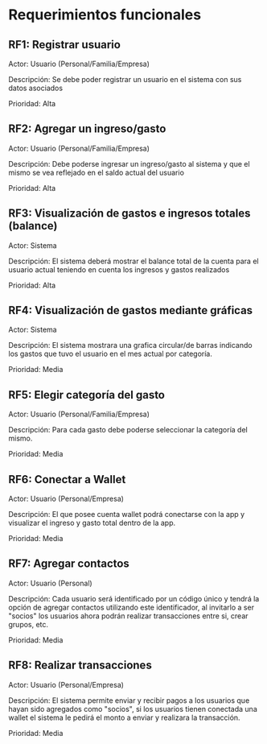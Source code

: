 # Requerimientos funcionales

## RF1: Registrar usuario

Actor: Usuario (Personal/Familia/Empresa)

Descripción: Se debe poder registrar un usuario en el sistema con sus datos asociados

Prioridad: Alta

## RF2: Agregar un ingreso/gasto

Actor: Usuario (Personal/Familia/Empresa)

Descripción: Debe poderse ingresar un ingreso/gasto al sistema y que el mismo se vea reflejado en el saldo actual del usuario

Prioridad: Alta

## RF3: Visualización de gastos e ingresos totales (balance)

Actor: Sistema

Descripción: El sistema deberá mostrar el balance total de la cuenta para el usuario actual teniendo en cuenta los ingresos y gastos realizados

Prioridad: Alta

## RF4: Visualización de gastos mediante gráficas

Actor: Sistema

Descripción: El sistema mostrara una grafica circular/de barras indicando los gastos que tuvo el usuario en el mes actual por categoría.

Prioridad: Media

## RF5: Elegir categoría del gasto

Actor: Usuario (Personal/Familia/Empresa)

Descripción: Para cada gasto debe poderse seleccionar la categoría del mismo.

Prioridad: Media

## RF6: Conectar a Wallet

Actor: Usuario (Personal/Empresa)

Descripción: El que posee cuenta wallet podrá conectarse con la app y visualizar el ingreso y gasto total dentro de la app.

Prioridad: Media

## RF7: Agregar contactos

Actor: Usuario (Personal)

Descripción: Cada usuario será identificado por un código único y tendrá la opción de agregar contactos utilizando este identificador, al invitarlo a ser "socios" los usuarios ahora podrán realizar transacciones entre si, crear grupos, etc.

Prioridad: Media



## RF8: Realizar transacciones

Actor: Usuario (Personal/Empresa)

Descripción: El sistema permite enviar y recibir pagos a los usuarios que hayan sido agregados como "socios", si los usuarios tienen conectada una wallet el sistema le pedirá el monto a enviar y realizara la transacción.

Prioridad: Media
